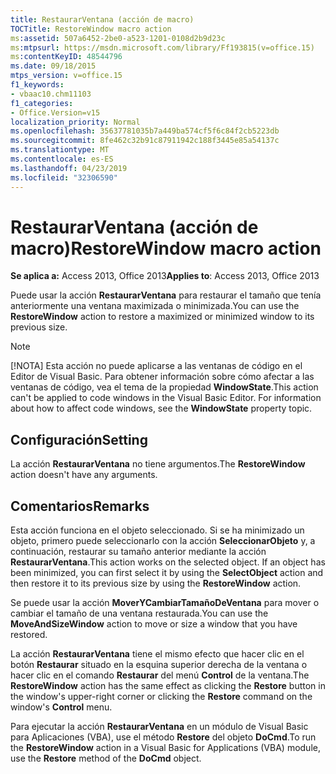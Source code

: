```yaml
---
title: RestaurarVentana (acción de macro)
TOCTitle: RestoreWindow macro action
ms:assetid: 507a6452-2be0-a523-1201-0108d2b9d23c
ms:mtpsurl: https://msdn.microsoft.com/library/Ff193815(v=office.15)
ms:contentKeyID: 48544796
ms.date: 09/18/2015
mtps_version: v=office.15
f1_keywords:
- vbaac10.chm11103
f1_categories:
- Office.Version=v15
localization_priority: Normal
ms.openlocfilehash: 35637781035b7a449ba574cf5f6c84f2cb5223db
ms.sourcegitcommit: 8fe462c32b91c87911942c188f3445e85a54137c
ms.translationtype: MT
ms.contentlocale: es-ES
ms.lasthandoff: 04/23/2019
ms.locfileid: "32306590"
---
```

# <a name="restorewindow-macro-action"></a><span data-ttu-id="4573d-102">RestaurarVentana (acción de macro)</span><span class="sxs-lookup"><span data-stu-id="4573d-102">RestoreWindow macro action</span></span>

<span data-ttu-id="4573d-103">**Se aplica a:** Access 2013, Office 2013</span><span class="sxs-lookup"><span data-stu-id="4573d-103">**Applies to**: Access 2013, Office 2013</span></span>

<span data-ttu-id="4573d-104">Puede usar la acción **RestaurarVentana** para restaurar el tamaño que tenía anteriormente una ventana maximizada o minimizada.</span><span class="sxs-lookup"><span data-stu-id="4573d-104">You can use the **RestoreWindow** action to restore a maximized or minimized window to its previous size.</span></span>

> [!NOTE]
> <span data-ttu-id="4573d-p101">[!NOTA] Esta acción no puede aplicarse a las ventanas de código en el Editor de Visual Basic. Para obtener información sobre cómo afectar a las ventanas de código, vea el tema de la propiedad **WindowState**.</span><span class="sxs-lookup"><span data-stu-id="4573d-p101">This action can't be applied to code windows in the Visual Basic Editor. For information about how to affect code windows, see the **WindowState** property topic.</span></span>

## <a name="setting"></a><span data-ttu-id="4573d-107">Configuración</span><span class="sxs-lookup"><span data-stu-id="4573d-107">Setting</span></span>

<span data-ttu-id="4573d-108">La acción **RestaurarVentana** no tiene argumentos.</span><span class="sxs-lookup"><span data-stu-id="4573d-108">The **RestoreWindow** action doesn't have any arguments.</span></span>

## <a name="remarks"></a><span data-ttu-id="4573d-109">Comentarios</span><span class="sxs-lookup"><span data-stu-id="4573d-109">Remarks</span></span>

<span data-ttu-id="4573d-p102">Esta acción funciona en el objeto seleccionado. Si se ha minimizado un objeto, primero puede seleccionarlo con la acción **SeleccionarObjeto** y, a continuación, restaurar su tamaño anterior mediante la acción **RestaurarVentana**.</span><span class="sxs-lookup"><span data-stu-id="4573d-p102">This action works on the selected object. If an object has been minimized, you can first select it by using the **SelectObject** action and then restore it to its previous size by using the **RestoreWindow** action.</span></span>

<span data-ttu-id="4573d-112">Se puede usar la acción **MoverYCambiarTamañoDeVentana** para mover o cambiar el tamaño de una ventana restaurada.</span><span class="sxs-lookup"><span data-stu-id="4573d-112">You can use the **MoveAndSizeWindow** action to move or size a window that you have restored.</span></span>

<span data-ttu-id="4573d-113">La acción **RestaurarVentana** tiene el mismo efecto que hacer clic en el botón **Restaurar** situado en la esquina superior derecha de la ventana o hacer clic en el comando **Restaurar** del menú **Control** de la ventana.</span><span class="sxs-lookup"><span data-stu-id="4573d-113">The **RestoreWindow** action has the same effect as clicking the **Restore** button in the window's upper-right corner or clicking the **Restore** command on the window's **Control** menu.</span></span>

<span data-ttu-id="4573d-114">Para ejecutar la acción **RestaurarVentana** en un módulo de Visual Basic para Aplicaciones (VBA), use el método **Restore** del objeto **DoCmd**.</span><span class="sxs-lookup"><span data-stu-id="4573d-114">To run the **RestoreWindow** action in a Visual Basic for Applications (VBA) module, use the **Restore** method of the **DoCmd** object.</span></span>

